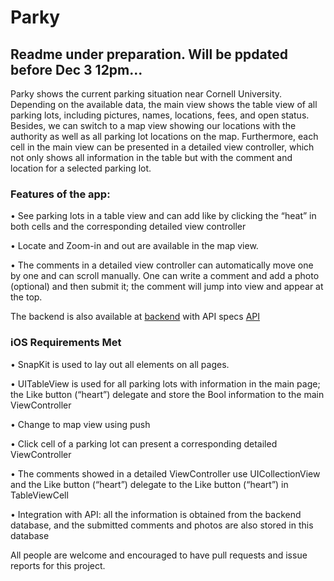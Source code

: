 # Parky

## Readme under preparation. Will be ppdated before Dec 3 12pm...



Parky shows the current parking situation near Cornell University. Depending on the available data, the main view shows the table view of all parking lots, including pictures, names, locations, fees, and open status. Besides, we can switch to a map view showing our locations with the authority as well as all parking lot locations on the map. Furthermore, each cell in the main view can be presented in a detailed view controller, which not only shows all information in the table but with the comment and location for a selected parking lot.

### Features of the app:

•	See parking lots in a table view and can add like by clicking the “heat” in both cells and the corresponding detailed view controller

•	Locate and Zoom-in and out are available in the map view.

•	The comments in a detailed view controller can automatically move one by one and can scroll manually. One can write a comment and add a photo (optional) and then submit it; the comment will jump into view and appear at the top.

The backend is also available at [backend](https://github.com/vcccaat/Cornell-Parking) with API specs [API](https://github.com/vcccaat/Cornell-Parking/blob/master/API-specs.txt) 

### iOS Requirements Met

•	SnapKit is used to lay out all elements on all pages.

•	UITableView is used for all parking lots with information in the main page; the Like button (“heart”) delegate and store the Bool information to the main ViewController

•	Change to map view using push

•	Click cell of a parking lot can present a corresponding detailed ViewController

•	The comments showed in a detailed ViewController use UICollectionView and the Like button (“heart”) delegate to the Like button (“heart”) in TableViewCell

•	Integration with API: all the information is obtained from the backend database, and the submitted comments and photos are also stored in this database 

All people are welcome and encouraged to have pull requests and issue reports for this project.


